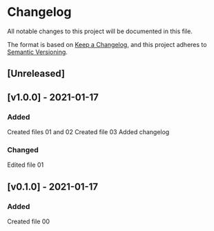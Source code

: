 # Changelog
All notable changes to this project will be documented in this file.

The format is based on [Keep a Changelog](https://keepachangelog.com/en/1.0.0/),
and this project adheres to [Semantic Versioning](https://semver.org/spec/v2.0.0.html).

## [Unreleased]

## [v1.0.0] - 2021-01-17
### Added
Created files 01 and 02
Created file 03
Added changelog
### Changed
Edited file 01

## [v0.1.0] - 2021-01-17
### Added 
Created file 00
